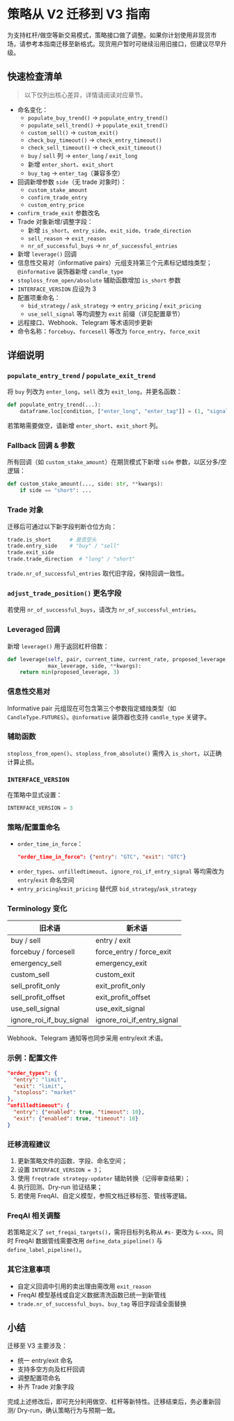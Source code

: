 # 策略从 V2 迁移到 V3 指南

为支持杠杆/做空等新交易模式，策略接口做了调整。如果你计划使用非现货市场，请参考本指南迁移至新格式。现货用户暂时可继续沿用旧接口，但建议尽早升级。

## 快速检查清单

> 以下仅列出核心差异，详情请阅读对应章节。

- 命名变化：
  - `populate_buy_trend()` → `populate_entry_trend()`
  - `populate_sell_trend()` → `populate_exit_trend()`
  - `custom_sell()` → `custom_exit()`
  - `check_buy_timeout()` → `check_entry_timeout()`
  - `check_sell_timeout()` → `check_exit_timeout()`
  - `buy` / `sell` 列 → `enter_long` / `exit_long`
  - 新增 `enter_short`、`exit_short`
  - `buy_tag` → `enter_tag`（兼容多空）
- 回调新增参数 `side`（无 trade 对象时）：
  - `custom_stake_amount`
  - `confirm_trade_entry`
  - `custom_entry_price`
- `confirm_trade_exit` 参数改名
- Trade 对象新增/调整字段：
  - 新增 `is_short`、`entry_side`、`exit_side`、`trade_direction`
  - `sell_reason` → `exit_reason`
  - `nr_of_successful_buys` → `nr_of_successful_entries`
- 新增 `leverage()` 回调
- 信息性交易对（informative pairs）元组支持第三个元素标记蜡烛类型；`@informative` 装饰器新增 `candle_type`
- `stoploss_from_open/absolute` 辅助函数增加 `is_short` 参数
- `INTERFACE_VERSION` 应设为 3
- 配置项重命名：
  - `bid_strategy` / `ask_strategy` → `entry_pricing` / `exit_pricing`
  - `use_sell_signal` 等均调整为 `exit` 前缀（详见配置章节）
- 远程接口、Webhook、Telegram 等术语同步更新
- 命令名称：`forcebuy`、`forcesell` 等改为 `force_entry`、`force_exit`

## 详细说明

### `populate_entry_trend` / `populate_exit_trend`

将 `buy` 列改为 `enter_long`，`sell` 改为 `exit_long`，并更名函数：

```python
def populate_entry_trend(...):
    dataframe.loc[condition, ["enter_long", "enter_tag"]] = (1, "signal")
```

若策略需要做空，请新增 `enter_short`、`exit_short` 列。

### Fallback 回调 & 参数

所有回调（如 `custom_stake_amount`）在期货模式下新增 `side` 参数，以区分多/空逻辑：

```python
def custom_stake_amount(..., side: str, **kwargs):
    if side == "short": ...
```

### Trade 对象

迁移后可通过以下新字段判断仓位方向：

```python
trade.is_short      # 是否空头
trade.entry_side    # "buy" / "sell"
trade.exit_side
trade.trade_direction  # "long" / "short"
```

`trade.nr_of_successful_entries` 取代旧字段，保持回调一致性。

### `adjust_trade_position()` 更名字段

若使用 `nr_of_successful_buys`，请改为 `nr_of_successful_entries`。

### Leveraged 回调

新增 `leverage()` 用于返回杠杆倍数：

```python
def leverage(self, pair, current_time, current_rate, proposed_leverage,
             max_leverage, side, **kwargs):
    return min(proposed_leverage, 3)
```

### 信息性交易对

Informative pair 元组现在可包含第三个参数指定蜡烛类型（如 `CandleType.FUTURES`）。`@informative` 装饰器也支持 `candle_type` 关键字。

### 辅助函数

`stoploss_from_open()`、`stoploss_from_absolute()` 需传入 `is_short`，以正确计算止损。

### `INTERFACE_VERSION`

在策略中显式设置：

```python
INTERFACE_VERSION = 3
```

### 策略/配置重命名

- `order_time_in_force`：
  ```json
  "order_time_in_force": {"entry": "GTC", "exit": "GTC"}
  ```
- `order_types`、`unfilledtimeout`、`ignore_roi_if_entry_signal` 等均需改为 `entry`/`exit` 命名空间
- `entry_pricing`/`exit_pricing` 替代原 `bid_strategy`/`ask_strategy`

### Terminology 变化

| 旧术语 | 新术语 |
|--------|--------|
| buy / sell | entry / exit |
| forcebuy / forcesell | force_entry / force_exit |
| emergency_sell | emergency_exit |
| custom_sell | custom_exit |
| sell_profit_only | exit_profit_only |
| sell_profit_offset | exit_profit_offset |
| use_sell_signal | use_exit_signal |
| ignore_roi_if_buy_signal | ignore_roi_if_entry_signal |

Webhook、Telegram 通知等也同步采用 entry/exit 术语。

### 示例：配置文件

```json
"order_types": {
  "entry": "limit",
  "exit": "limit",
  "stoploss": "market"
},
"unfilledtimeout": {
  "entry": {"enabled": true, "timeout": 10},
  "exit": {"enabled": true, "timeout": 10}
}
```

### 迁移流程建议

1. 更新策略文件的函数、字段、命名空间；
2. 设置 `INTERFACE_VERSION = 3`；
3. 使用 `freqtrade strategy-updater` 辅助转换（记得审查结果）；
4. 执行回测、Dry-run 验证结果；
5. 若使用 FreqAI、自定义模型，参照文档迁移标签、管线等逻辑。

### FreqAI 相关调整

若策略定义了 `set_freqai_targets()`，需将目标列名称从 `#s-` 更改为 `&-xxx`。同时 FreqAI 数据管线需要改用 `define_data_pipeline()` 与 `define_label_pipeline()`。

### 其它注意事项

- 自定义回调中引用的卖出理由需改用 `exit_reason`
- FreqAI 模型基线或自定义数据清洗函数已统一到新管线
- `trade.nr_of_successful_buys`、`buy_tag` 等旧字段请全面替换

## 小结

迁移至 V3 主要涉及：

* 统一 entry/exit 命名
* 支持多空方向及杠杆回调
* 调整配置项命名
* 补齐 Trade 对象字段

完成上述修改后，即可充分利用做空、杠杆等新特性。迁移结束后，务必重新回测/ Dry-run，确认策略行为与预期一致。
